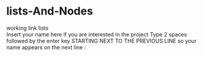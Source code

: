 lists-And-Nodes
===============

working link lists  
Insert your name here if you are interested in the project
Type 2 spaces followed by the enter key STARTING NEXT TO THE PREVIOUS LINE so your name appears on the next line :  
